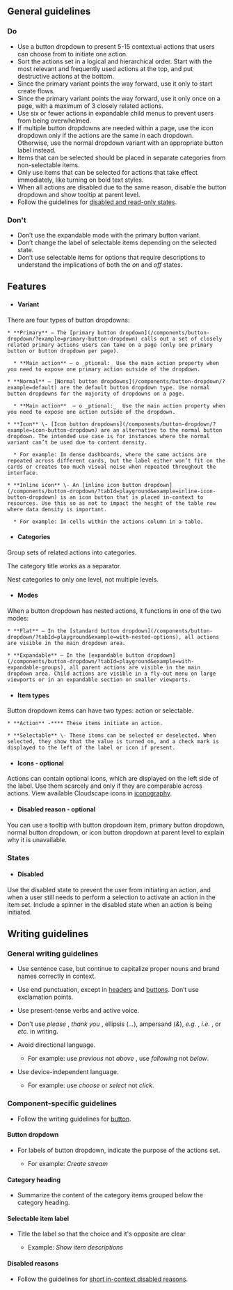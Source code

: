 ## General guidelines

### Do

  * Use a button dropdown to present 5-15 contextual actions that users can choose from to initiate one action.
  * Sort the actions set in a logical and hierarchical order. Start with the most relevant and frequently used actions at the top, and put destructive actions at the bottom. 
  * Since the primary variant points the way forward, use it only to start create flows. 
  * Since the primary variant points the way forward, use it only once on a page, with a maximum of 3 closely related actions. 
  * Use six or fewer actions in expandable child menus to prevent users from being overwhelmed.
  * If multiple button dropdowns are needed within a page, use the icon dropdown only if the actions are the same in each dropdown. Otherwise, use the normal dropdown variant with an appropriate button label instead.
  * Items that can be selected should be placed in separate categories from non-selectable items.
  * Only use items that can be selected for actions that take effect immediately, like turning on bold text styles.
  * When all actions are disabled due to the same reason, disable the button dropdown and show tooltip at parent level.
  * Follow the guidelines for [disabled and read-only states](/patterns/general/disabled-and-read-only-states/).



### Don't

  * Don’t use the expandable mode with the primary button variant.
  * Don’t change the label of selectable items depending on the selected state.
  * Don’t use selectable items for options that require descriptions to understand the implications of both the _on_ and _off_ states.



## Features

  * #### Variant

There are four types of button dropdowns:

    * **Primary** – The [primary button dropdown](/components/button-dropdown/?example=primary-button-dropdown) calls out a set of closely related primary actions users can take on a page (only one primary button or button dropdown per page).

      * **Main action** – o _ptional:_ Use the main action property when you need to expose one primary action outside of the dropdown.

    * **Normal** – [Normal button dropdowns](/components/button-dropdown/?example=default) are the default button dropdown type. Use normal button dropdowns for the majority of dropdowns on a page.

      * **Main action**  – o _ptional:_  Use the main action property when you need to expose one action outside of the dropdown.

    * **Icon** \- [Icon button dropdowns](/components/button-dropdown/?example=icon-button-dropdown) are an alternative to the normal button dropdown. The intended use case is for instances where the normal variant can’t be used due to content density. 

      * For example: In dense dashboards, where the same actions are repeated across different cards, but the label either won’t fit on the cards or creates too much visual noise when repeated throughout the interface. 

    * **Inline icon** \- An [inline icon button dropdown](/components/button-dropdown/?tabId=playground&example=inline-icon-button-dropdown) is an icon button that is placed in-context to resources. Use this so as not to impact the height of the table row where data density is important.

      * For example: In cells within the actions column in a table.

  * #### Categories

Group sets of related actions into categories.  


The category title works as a separator.  


Nest categories to only one level, not multiple levels.

  * #### Modes

When a button dropdown has nested actions, it functions in one of the two modes:

    * **Flat** – In the [standard button dropdown](/components/button-dropdown/?tabId=playground&example=with-nested-options), all actions are visible in the main dropdown area.

    * **Expandable** – In the [expandable button dropdown](/components/button-dropdown/?tabId=playground&example=with-expandable-groups), all parent actions are visible in the main dropdown area. Child actions are visible in a fly-out menu on large viewports or in an expandable section on smaller viewports.

  * #### Item types

Button dropdown items can have two types: action or selectable. 

    * **Action** -**** These items initiate an action.

    * **Selectable** \- These items can be selected or deselected. When selected, they show that the value is turned on, and a check mark is displayed to the left of the label or icon if present.

  * #### Icons \- optional

Actions can contain optional icons, which are displayed on the left side of the label. Use them scarcely and only if they are comparable across actions. View available Cloudscape icons in [iconography](/foundation/visual-foundation/iconography/).

  * #### Disabled reason \- optional

You can use a tooltip with button dropdown item, primary button dropdown, normal button dropdown, or icon button dropdown at parent level to explain why it is unavailable.




### States

  * #### Disabled

Use the disabled state to prevent the user from initiating an action, and when a user still needs to perform a selection to activate an action in the item set. Include a spinner in the disabled state when an action is being initiated.




## Writing guidelines

### General writing guidelines

  * Use sentence case, but continue to capitalize proper nouns and brand names correctly in context.

  * Use end punctuation, except in [headers](/components/header/?tabId=usage) and [buttons](/components/button/?tabId=usage). Don’t use exclamation points.

  * Use present-tense verbs and active voice.

  * Don't use _please_ , _thank you_ , ellipsis (_..._), ampersand (_&_), _e.g._ , _i.e._ , or _etc._ in writing.

  * Avoid directional language.

    * For example: use _previous_ not _above_ , use _following_ not _below_.

  * Use device-independent language.

    * For example: use _choose_ or _select_ not _click_.




### Component-specific guidelines

  * Follow the writing guidelines for [button](/components/button/?tabId=usage#writing-guidelines).




#### Button dropdown

  * For labels of button dropdown, indicate the purpose of the actions set.

    * For example: _Create stream_




#### Category heading

  * Summarize the content of the category items grouped below the category heading.




#### Selectable item label

  * Title the label so that the choice and it's opposite are clear

    * Example: _Show item descriptions_




#### Disabled reasons

  * Follow the guidelines for [short in-context disabled reasons](/patterns/general/disabled-and-read-only-states/#writing-guidelines).



